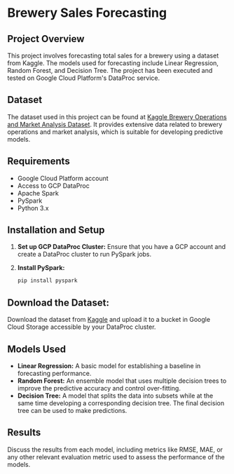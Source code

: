 # Brewery Sales Forecasting

## Project Overview
This project involves forecasting total sales for a brewery using a dataset from Kaggle. The models used for forecasting include Linear Regression, Random Forest, and Decision Tree. The project has been executed and tested on Google Cloud Platform's DataProc service.

## Dataset
The dataset used in this project can be found at [Kaggle Brewery Operations and Market Analysis Dataset](https://www.kaggle.com/datasets/ankurnapa/brewery-operations-and-market-analysis-dataset/). It provides extensive data related to brewery operations and market analysis, which is suitable for developing predictive models.

## Requirements
- Google Cloud Platform account
- Access to GCP DataProc
- Apache Spark
- PySpark
- Python 3.x

## Installation and Setup
1. **Set up GCP DataProc Cluster:**
   Ensure that you have a GCP account and create a DataProc cluster to run PySpark jobs.

2. **Install PySpark:**
   ```bash
   pip install pyspark
    ```
## Download the Dataset:
Download the dataset from [Kaggle](https://www.kaggle.com/datasets/ankurnapa/brewery-operations-and-market-analysis-dataset/) and upload it to a bucket in Google Cloud Storage accessible by your DataProc cluster.

## Models Used

* **Linear Regression:** A basic model for establishing a baseline in forecasting performance.
* **Random Forest:** An ensemble model that uses multiple decision trees to improve the predictive accuracy and control over-fitting.
*  **Decision Tree:** A model that splits the data into subsets while at the same time developing a corresponding decision tree. The final decision tree can be used to make predictions.

## Results

Discuss the results from each model, including metrics like RMSE, MAE, or any other relevant evaluation metric used to assess the performance of the models.
